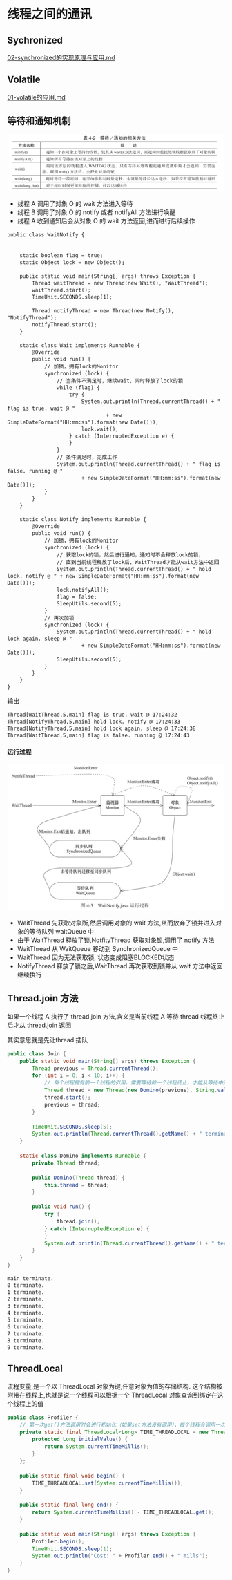 # 线程之间的通讯

## Sychronized

 [02-synchronized的实现原理与应用.md](../04-Java并发机制的底层实现原理/02-synchronized的实现原理与应用.md) 

## Volatile

 [01-volatile的应用.md](../04-Java并发机制的底层实现原理/01-volatile的应用.md) 

## 等待和通知机制

![image-20200307171319093](assets/image-20200307171319093.png)

- 线程 A 调用了对象 O 的 wait 方法进入等待
- 线程 B 调用了对象 O 的 notify 或者 notifyAll 方法进行唤醒
- 线程 A 收到通知后会从对象 O 的 wait 方法返回,进而进行后续操作

```
public class WaitNotify {


    static boolean flag = true;
    static Object lock = new Object();

    public static void main(String[] args) throws Exception {
        Thread waitThread = new Thread(new Wait(), "WaitThread");
        waitThread.start();
        TimeUnit.SECONDS.sleep(1);

        Thread notifyThread = new Thread(new Notify(), "NotifyThread");
        notifyThread.start();
    }

    static class Wait implements Runnable {
        @Override
        public void run() {
            // 加锁，拥有lock的Monitor
            synchronized (lock) {
                // 当条件不满足时，继续wait，同时释放了lock的锁
                while (flag) {
                    try {
                        System.out.println(Thread.currentThread() + " flag is true. wait @ "
                                + new SimpleDateFormat("HH:mm:ss").format(new Date()));
                        lock.wait();
                    } catch (InterruptedException e) {
                    }
                }
                // 条件满足时，完成工作
                System.out.println(Thread.currentThread() + " flag is false. running @ "
                        + new SimpleDateFormat("HH:mm:ss").format(new Date()));
            }
        }
    }

    static class Notify implements Runnable {
        @Override
        public void run() {
            // 加锁，拥有lock的Monitor
            synchronized (lock) {
                // 获取lock的锁，然后进行通知，通知时不会释放lock的锁，
                // 直到当前线程释放了lock后，WaitThread才能从wait方法中返回
                System.out.println(Thread.currentThread() + " hold lock. notify @ " + new SimpleDateFormat("HH:mm:ss").format(new Date()));
                lock.notifyAll();
                flag = false;
                SleepUtils.second(5);
            }
            // 再次加锁
            synchronized (lock) {
                System.out.println(Thread.currentThread() + " hold lock again. sleep @ "
                        + new SimpleDateFormat("HH:mm:ss").format(new Date()));
                SleepUtils.second(5);
            }
        }
    }
}

```

输出

```
Thread[WaitThread,5,main] flag is true. wait @ 17:24:32
Thread[NotifyThread,5,main] hold lock. notify @ 17:24:33
Thread[NotifyThread,5,main] hold lock again. sleep @ 17:24:38
Thread[WaitThread,5,main] flag is false. running @ 17:24:43
```

#### 运行过程

![image-20200307172629748](assets/image-20200307172629748.png)

- WaitThread 先获取对象所,然后调用对象的 wait 方法,从而放弃了锁并进入对象的等待队列 waitQueue 中
- 由于 WaitThread 释放了锁,NotfityThread 获取对象锁,调用了 notify 方法
- WaitThread 从 WaitQueue 移动到 SynchronizedQueue 中
- WaitThread 因为无法获取锁, 状态变成阻塞BLOCKED状态
- NotifyThread 释放了锁之后,WaitThread 再次获取到锁并从 wait 方法中返回继续执行

## Thread.join 方法

如果一个线程 A 执行了 thread.join 方法,含义是当前线程 A 等待 thread 线程终止后才从 thread.join 返回

其实意思就是先让thread 插队

```java
public class Join {
    public static void main(String[] args) throws Exception {
        Thread previous = Thread.currentThread();
        for (int i = 0; i < 10; i++) {
            // 每个线程拥有前一个线程的引用，需要等待前一个线程终止，才能从等待中返回
            Thread thread = new Thread(new Domino(previous), String.valueOf(i));
            thread.start();
            previous = thread;
        }

        TimeUnit.SECONDS.sleep(5);
        System.out.println(Thread.currentThread().getName() + " terminate.");
    }

    static class Domino implements Runnable {
        private Thread thread;

        public Domino(Thread thread) {
            this.thread = thread;
        }

        public void run() {
            try {
                thread.join();
            } catch (InterruptedException e) {
            }
            System.out.println(Thread.currentThread().getName() + " terminate.");
        }
    }
}
```

```
main terminate.
0 terminate.
1 terminate.
2 terminate.
3 terminate.
4 terminate.
5 terminate.
6 terminate.
7 terminate.
8 terminate.
9 terminate.
```

## ThreadLocal

流程变量,是一个以 ThreadLocal 对象为键,任意对象为值的存储结构. 这个结构被附带在线程上,也就是说一个线程可以根据一个 ThreadLocal 对象查询到绑定在这个线程上的值

```java
public class Profiler {
    // 第一次get()方法调用时会进行初始化（如果set方法没有调用），每个线程会调用一次
    private static final ThreadLocal<Long> TIME_THREADLOCAL = new ThreadLocal<Long>() {
        protected Long initialValue() {
            return System.currentTimeMillis();
        }
    };

    public static final void begin() {
        TIME_THREADLOCAL.set(System.currentTimeMillis());
    }

    public static final long end() {
        return System.currentTimeMillis() - TIME_THREADLOCAL.get();
    }

    public static void main(String[] args) throws Exception {
        Profiler.begin();
        TimeUnit.SECONDS.sleep(1);
        System.out.println("Cost: " + Profiler.end() + " mills");
    }
}
```

